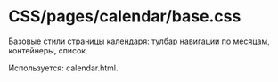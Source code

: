 # CSS/pages/calendar/base.css
Базовые стили страницы календаря: тулбар навигации по месяцам, контейнеры, список.

Используется: calendar.html. 